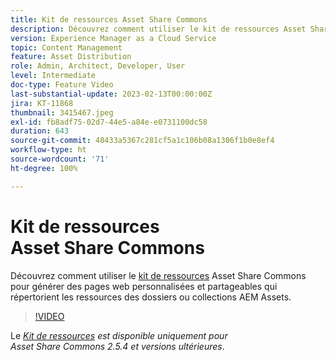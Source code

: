 ```yaml
---
title: Kit de ressources Asset Share Commons
description: Découvrez comment utiliser le kit de ressources Asset Share Commons pour générer des pages web personnalisées et partageables qui répertorient les ressources des dossiers ou collections AEM Assets.
version: Experience Manager as a Cloud Service
topic: Content Management
feature: Asset Distribution
role: Admin, Architect, Developer, User
level: Intermediate
doc-type: Feature Video
last-substantial-update: 2023-02-13T00:00:00Z
jira: KT-11868
thumbnail: 3415467.jpeg
exl-id: fb8adf75-02d7-44e5-a84e-e0731100dc58
duration: 643
source-git-commit: 48433a5367c281cf5a1c106b08a1306f1b0e8ef4
workflow-type: ht
source-wordcount: '71'
ht-degree: 100%

---
```


# Kit de ressources Asset Share Commons

Découvrez comment utiliser le [kit de ressources](https://opensource.adobe.com/asset-share-commons/pages/asset-kit/overview/) Asset Share Commons pour générer des pages web personnalisées et partageables qui répertorient les ressources des dossiers ou collections AEM Assets.

>[!VIDEO](https://video.tv.adobe.com/v/3415467?quality=12&learn=on)

Le _[Kit de ressources](https://opensource.adobe.com/asset-share-commons/pages/asset-kit/overview/) est disponible uniquement pour Asset Share Commons 2.5.4 et versions ultérieures_.
